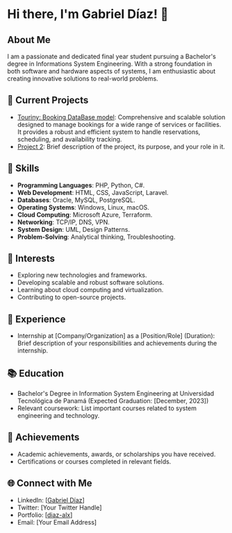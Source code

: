 <!--
**diaz-alx/diaz-alx** is a ✨ _special_ ✨ repository because its `README.md` (this file) appears on your GitHub profile.

Here are some ideas to get you started:-->


# Hi there, I'm Gabriel Díaz! 👋

## About Me
I am a passionate and dedicated final year student pursuing a Bachelor's degree in Informations System Engineering. With a strong foundation in both software and hardware aspects of systems, I am enthusiastic about creating innovative solutions to real-world problems.

## 🔭 Current Projects
- [Touriny: Booking DataBase model](https://github.com/FernandoCutire/touriny-base-de-datos): Comprehensive and scalable solution designed to manage bookings for a wide range of services or facilities. It provides a robust and efficient system to handle reservations, scheduling, and availability tracking.
- [Project 2](link): Brief description of the project, its purpose, and your role in it.

## 🌱 Skills
- **Programming Languages**: PHP, Python, C#.
- **Web Development**: HTML, CSS, JavaScript, Laravel.
- **Databases**: Oracle, MySQL, PostgreSQL.
- **Operating Systems**: Windows, Linux, macOS.
- **Cloud Computing**: Microsoft Azure, Terraform.
- **Networking**: TCP/IP, DNS, VPN.
- **System Design**: UML, Design Patterns.
- **Problem-Solving**: Analytical thinking, Troubleshooting.

## 🚀 Interests
- Exploring new technologies and frameworks.
- Developing scalable and robust software solutions.
- Learning about cloud computing and virtualization.
- Contributing to open-source projects.

## 💼 Experience
- Internship at [Company/Organization] as a [Position/Role] (Duration): Brief description of your responsibilities and achievements during the internship.

## 📚 Education
- Bachelor's Degree in Information System Engineering at Universidad Tecnológica de Panamá (Expected Graduation: [December, 2023])
- Relevant coursework: List important courses related to system engineering and technology.

## 🌟 Achievements
- Academic achievements, awards, or scholarships you have received.
- Certifications or courses completed in relevant fields.

## 🌐 Connect with Me
- LinkedIn: [[Gabriel Díaz](https://www.linkedin.com/in/gabriel-diaz-obando/)]
- Twitter: [Your Twitter Handle]
- Portfolio: [[diaz-alx](https://diaz-alx.github.io/)]
- Email: [Your Email Address]
